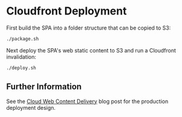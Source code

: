 # Cloudfront Deployment

First build the SPA into a folder structure that can be copied to S3:

```bash
./package.sh
```

Next deploy the SPA's web static content to S3 and run a Cloudfront invalidation:

```bash
./deploy.sh
```

## Further Information

See the [Cloud Web Content Delivery](https://authguidance.com/2018/12/02/spa-content-deployment/) blog post for the production deployment design.